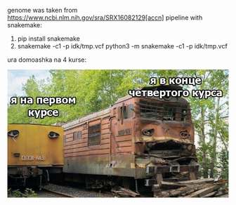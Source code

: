 genome was taken from https://www.ncbi.nlm.nih.gov/sra/SRX16082129[accn]
pipeline with snakemake:
1. pip install snakemake 
2. snakemake -c1 -p idk/tmp.vcf python3 -m snakemake -c1 -p idk/tmp.vcf  


ura domoashka na 4 kurse:  

![pic](meme.jpg)
